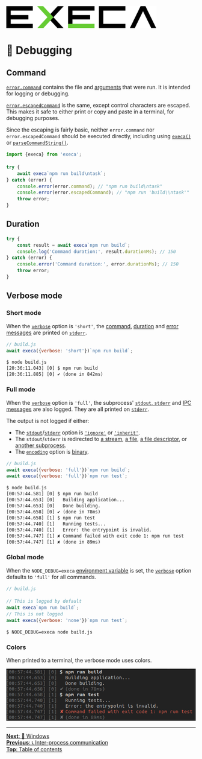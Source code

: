 <picture>
	<source media="(prefers-color-scheme: dark)" srcset="../media/logo_dark.svg">
	<img alt="execa logo" src="../media/logo.svg" width="400">
</picture>
<br>

# 🐛 Debugging

## Command

[`error.command`](api.md#resultcommand) contains the file and [arguments](input.md#command-arguments) that were run. It is intended for logging or debugging.

[`error.escapedCommand`](api.md#resultescapedcommand) is the same, except control characters are escaped. This makes it safe to either print or copy and paste in a terminal, for debugging purposes.

Since the escaping is fairly basic, neither `error.command` nor `error.escapedCommand` should be executed directly, including using [`execa()`](api.md#execafile-arguments-options) or [`parseCommandString()`](api.md#parsecommandstringcommand).

```js
import {execa} from 'execa';

try {
	await execa`npm run build\ntask`;
} catch (error) {
	console.error(error.command); // "npm run build\ntask"
	console.error(error.escapedCommand); // "npm run 'build\\ntask'"
	throw error;
}
```

## Duration

```js
try {
	const result = await execa`npm run build`;
	console.log('Command duration:', result.durationMs); // 150
} catch (error) {
	console.error('Command duration:', error.durationMs); // 150
	throw error;
}
```

## Verbose mode

### Short mode

When the [`verbose`](api.md#optionsverbose) option is `'short'`, the [command](#command), [duration](#duration) and [error messages](errors.md#error-message) are printed on [`stderr`](https://en.wikipedia.org/wiki/Standard_streams#Standard_error_(stderr)).

```js
// build.js
await execa({verbose: 'short'})`npm run build`;
```

```
$ node build.js
[20:36:11.043] [0] $ npm run build
[20:36:11.885] [0] ✔ (done in 842ms)
```

### Full mode

When the [`verbose`](api.md#optionsverbose) option is `'full'`, the subprocess' [`stdout`, `stderr`](output.md) and [IPC messages](ipc.md) are also logged. They are all printed on [`stderr`](https://en.wikipedia.org/wiki/Standard_streams#Standard_error_(stderr)).

The output is not logged if either:
- The [`stdout`](api.md#optionsstdout)/[`stderr`](api.md#optionsstderr) option is [`'ignore'`](output.md#ignore-output) or [`'inherit'`](output.md#terminal-output).
- The `stdout`/`stderr` is redirected to [a stream](streams.md#output), [a file](output.md#file-output), [a file descriptor](output.md#terminal-output), or [another subprocess](pipe.md).
- The [`encoding`](api.md#optionsencoding) option is [binary](binary.md#binary-output).

```js
// build.js
await execa({verbose: 'full'})`npm run build`;
await execa({verbose: 'full'})`npm run test`;
```

```
$ node build.js
[00:57:44.581] [0] $ npm run build
[00:57:44.653] [0]   Building application...
[00:57:44.653] [0]   Done building.
[00:57:44.658] [0] ✔ (done in 78ms)
[00:57:44.658] [1] $ npm run test
[00:57:44.740] [1]   Running tests...
[00:57:44.740] [1]   Error: the entrypoint is invalid.
[00:57:44.747] [1] ✘ Command failed with exit code 1: npm run test
[00:57:44.747] [1] ✘ (done in 89ms)
```

### Global mode

When the `NODE_DEBUG=execa` [environment variable](https://en.wikipedia.org/wiki/Environment_variable) is set, the [`verbose`](api.md#optionsverbose) option defaults to `'full'` for all commands.

```js
// build.js

// This is logged by default
await execa`npm run build`;
// This is not logged
await execa({verbose: 'none'})`npm run test`;
```

```
$ NODE_DEBUG=execa node build.js
```

### Colors

When printed to a terminal, the verbose mode uses colors.

<img alt="execa verbose output" src="../media/verbose.png" width="603">

<hr>

[**Next**: 📎 Windows](windows.md)\
[**Previous**: 📞 Inter-process communication](ipc.md)\
[**Top**: Table of contents](../readme.md#documentation)
